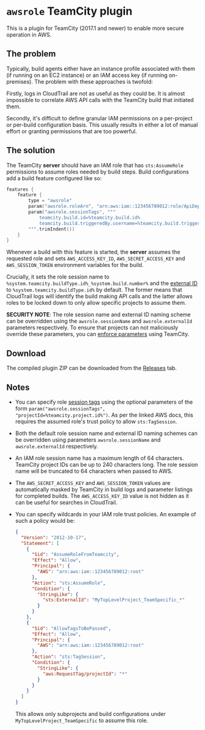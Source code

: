 # `awsrole` TeamCity plugin

This is a plugin for TeamCity (2017.1 and newer) to enable more secure operation
in AWS.

## The problem

Typically, build agents either have an instance profile associated with them (if
running on an EC2 instance) or an IAM access key (if running on-premises). The
problem with these approaches is twofold:

Firstly, logs in CloudTrail are not as useful as they could be. It is almost
impossible to correlate AWS API calls with the TeamCity build that initiated them.

Secondly, it's difficult to define granular IAM permissions on a per-project or
per-build configuration basis. This usually results in either a lot of manual
effort or granting permissions that are too powerful.

## The solution

The TeamCity **server** should have an IAM role that has `sts:AssumeRole` permissions
to assume roles needed by build steps. Build configurations add a build feature 
configured like so:

```kotlin
features {
    feature {
        type = "awsrole"
        param("awsrole.roleArn", "arn:aws:iam::123456789012:role/ApiDeployer")
        param("awsrole.sessionTags", """
            teamcity.build.id=%teamcity.build.id%
            teamcity.build.triggeredBy.username=%teamcity.build.triggeredBy.username%
        """.trimIndent())
    }
}
```

Whenever a build with this feature  is started, the **server** assumes the 
requested role and sets `AWS_ACCESS_KEY_ID`, `AWS_SECRET_ACCESS_KEY` and 
`AWS_SESSION_TOKEN` environment variables for the build. 

Crucially, it sets the role session name to `%system.teamcity.buildType.id%_%system.build.number%` 
and the [external ID][external-id] to `%system.teamcity.buildType.id%` by default. 
The former means that CloudTrail logs will identify the build making API calls 
and the latter allows roles to be locked down to only allow specific projects 
to assume them.

**SECURITY NOTE**: The role session name and external ID naming scheme can be 
overridden using the `awsrole.sessionName` and `awsrole.externalId` parameters
respectively. To ensure that projects can not maliciously override these 
parameters, you can [enforce parameters][tc-enforce] using TeamCity.

## Download

The compiled plugin ZIP can be downloaded from the [Releases][releases] tab.

## Notes

* You can specify role [session tags][session-tags] using the optional
  parameters of the form `param("awsrole.sessionTags", "projectId=%teamcity.project.id%")`.
  As per the linked AWS docs, this requires the assumed role's trust policy to
  allow `sts:TagSession`.
  
* Both the default role session name and external ID naming schemes can be
  overridden using parameters `awsrole.sessionName` and `awsrole.externalId`
  respectively. 

* An IAM role session name has a maximum length of 64 characters. TeamCity project
  IDs can be up to 240 characters long. The role session name will be truncated
  to 64 characters when passed to AWS.
  
* The `AWS_SECRET_ACCESS_KEY` and `AWS_SESSION_TOKEN` values are automatically masked
  by TeamCity in build logs and parameter listings for completed builds. The
  `AWS_ACCESS_KEY_ID` value is not hidden as it can be useful for searches in
  CloudTrail.
  
* You can specify wildcards in your IAM role trust policies. An example of such
  a policy would be:
  
  ```json
  {
    "Version": "2012-10-17",
    "Statement": [
      {
        "Sid": "AssumeRoleFromTeamcity",
        "Effect": "Allow",
        "Principal": {
          "AWS": "arn:aws:iam::123456789012:root"
        },
        "Action": "sts:AssumeRole",
        "Condition": {
          "StringLike": {
            "sts:ExternalId": "MyTopLevelProject_TeamSpecific_*"
          }
        }
      },
      {
        "Sid": "AllowTagsToBePassed",
        "Effect": "Allow",
        "Principal": {
          "AWS": "arn:aws:iam::123456789012:root"
        },
        "Action": "sts:TagSession",
        "Condition": {
          "StringLike": {
            "aws:RequestTag/projectId": "*"
          }
        }
      }
    ]
  }
  ```
  
  This allows only subprojects and build configurations under `MyTopLevelProject_TeamSpecific`
  to assume this role.

[external-id]: https://docs.aws.amazon.com/IAM/latest/UserGuide/id_roles_create_for-user_externalid.html
[releases]: https://github.com/glassechidna/teamcity-awsrole-plugin/releases
[session-tags]: https://docs.aws.amazon.com/IAM/latest/UserGuide/id_session-tags.html
[tc-enforce]: https://www.jetbrains.com/help/teamcity/build-configuration-template.html#BuildConfigurationTemplate-Enforcingsettingsinheritedfromtemplate

